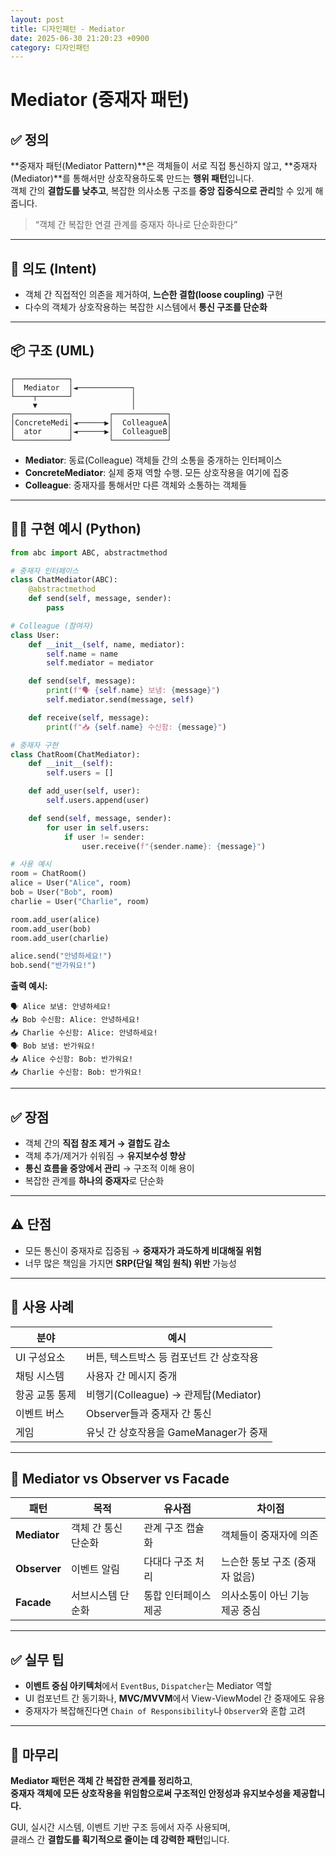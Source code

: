 ```yaml
---
layout: post
title: 디자인패턴 - Mediator
date: 2025-06-30 21:20:23 +0900
category: 디자인패턴
---
```

# Mediator (중재자 패턴)

## ✅ 정의

**중재자 패턴(Mediator Pattern)**은 객체들이 서로 직접 통신하지 않고, **중재자(Mediator)**를 통해서만 상호작용하도록 만드는 **행위 패턴**입니다.  
객체 간의 **결합도를 낮추고**, 복잡한 의사소통 구조를 **중앙 집중식으로 관리**할 수 있게 해줍니다.

> “객체 간 복잡한 연결 관계를 중재자 하나로 단순화한다”

---

## 🎯 의도 (Intent)

- 객체 간 직접적인 의존을 제거하여, **느슨한 결합(loose coupling)** 구현
- 다수의 객체가 상호작용하는 복잡한 시스템에서 **통신 구조를 단순화**

---

## 📦 구조 (UML)

```
┌────────────┐
│  Mediator  │◄────────────┐
└────┬───────┘             │
     ▼                     │
┌────────────┐        ┌────────────┐
│ConcreteMedi│◄──────▶│  ColleagueA│
│  ator      │◄──────▶│  ColleagueB│
└────────────┘        └────────────┘
```

- **Mediator**: 동료(Colleague) 객체들 간의 소통을 중개하는 인터페이스
- **ConcreteMediator**: 실제 중재 역할 수행. 모든 상호작용을 여기에 집중
- **Colleague**: 중재자를 통해서만 다른 객체와 소통하는 객체들

---

## 🧑‍💻 구현 예시 (Python)

```python
from abc import ABC, abstractmethod

# 중재자 인터페이스
class ChatMediator(ABC):
    @abstractmethod
    def send(self, message, sender):
        pass

# Colleague (참여자)
class User:
    def __init__(self, name, mediator):
        self.name = name
        self.mediator = mediator

    def send(self, message):
        print(f"🗣️ {self.name} 보냄: {message}")
        self.mediator.send(message, self)

    def receive(self, message):
        print(f"📥 {self.name} 수신함: {message}")

# 중재자 구현
class ChatRoom(ChatMediator):
    def __init__(self):
        self.users = []

    def add_user(self, user):
        self.users.append(user)

    def send(self, message, sender):
        for user in self.users:
            if user != sender:
                user.receive(f"{sender.name}: {message}")

# 사용 예시
room = ChatRoom()
alice = User("Alice", room)
bob = User("Bob", room)
charlie = User("Charlie", room)

room.add_user(alice)
room.add_user(bob)
room.add_user(charlie)

alice.send("안녕하세요!")
bob.send("반가워요!")
```

**출력 예시:**
```
🗣️ Alice 보냄: 안녕하세요!
📥 Bob 수신함: Alice: 안녕하세요!
📥 Charlie 수신함: Alice: 안녕하세요!
🗣️ Bob 보냄: 반가워요!
📥 Alice 수신함: Bob: 반가워요!
📥 Charlie 수신함: Bob: 반가워요!
```

---

## ✅ 장점

- 객체 간의 **직접 참조 제거 → 결합도 감소**
- 객체 추가/제거가 쉬워짐 → **유지보수성 향상**
- **통신 흐름을 중앙에서 관리** → 구조적 이해 용이
- 복잡한 관계를 **하나의 중재자**로 단순화

---

## ⚠️ 단점

- 모든 통신이 중재자로 집중됨 → **중재자가 과도하게 비대해질 위험**
- 너무 많은 책임을 가지면 **SRP(단일 책임 원칙) 위반** 가능성

---

## 📌 사용 사례

| 분야 | 예시 |
|------|------|
| UI 구성요소 | 버튼, 텍스트박스 등 컴포넌트 간 상호작용 |
| 채팅 시스템 | 사용자 간 메시지 중개 |
| 항공 교통 통제 | 비행기(Colleague) → 관제탑(Mediator) |
| 이벤트 버스 | Observer들과 중재자 간 통신 |
| 게임 | 유닛 간 상호작용을 GameManager가 중재 |

---

## 🧠 Mediator vs Observer vs Facade

| 패턴 | 목적 | 유사점 | 차이점 |
|------|------|--------|--------|
| **Mediator** | 객체 간 통신 단순화 | 관계 구조 캡슐화 | 객체들이 중재자에 의존 |
| **Observer** | 이벤트 알림 | 다대다 구조 처리 | 느슨한 통보 구조 (중재자 없음) |
| **Facade** | 서브시스템 단순화 | 통합 인터페이스 제공 | 의사소통이 아닌 기능 제공 중심 |

---

## ✅ 실무 팁

- **이벤트 중심 아키텍처**에서 `EventBus`, `Dispatcher`는 Mediator 역할
- UI 컴포넌트 간 동기화나, **MVC/MVVM**에서 View-ViewModel 간 중재에도 유용
- 중재자가 복잡해진다면 `Chain of Responsibility`나 `Observer`와 혼합 고려

---

## 🧠 마무리

**Mediator 패턴은 객체 간 복잡한 관계를 정리하고**,  
**중재자 객체에 모든 상호작용을 위임함으로써 구조적인 안정성과 유지보수성을 제공합니다.**

GUI, 실시간 시스템, 이벤트 기반 구조 등에서 자주 사용되며,  
클래스 간 **결합도를 획기적으로 줄이는 데 강력한 패턴**입니다.
